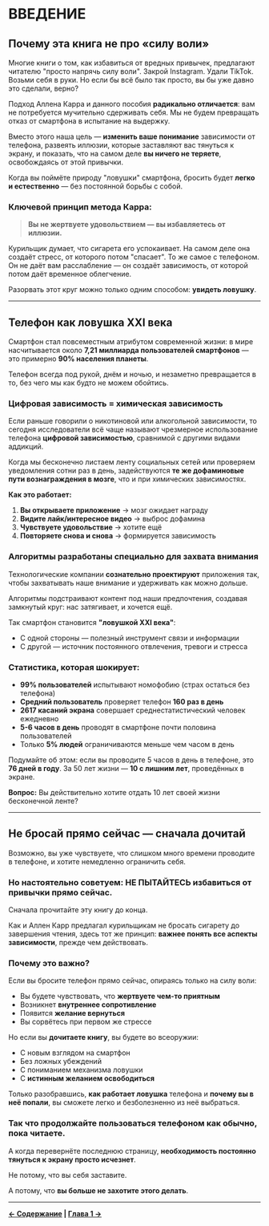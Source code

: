 # ВВЕДЕНИЕ

## Почему эта книга не про «силу воли»

Многие книги о том, как избавиться от вредных привычек, предлагают читателю "просто напрячь силу воли". Закрой Instagram. Удали TikTok. Возьми себя в руки. Но если бы всё было так просто, вы бы уже давно это сделали, верно?

Подход Аллена Карра и данного пособия **радикально отличается**: вам не потребуется мучительно сдерживать себя. Мы не будем превращать отказ от смартфона в испытание на выдержку.

Вместо этого наша цель — **изменить ваше понимание** зависимости от телефона, развеять иллюзии, которые заставляют вас тянуться к экрану, и показать, что на самом деле **вы ничего не теряете**, освобождаясь от этой привычки.

Когда вы поймёте природу "ловушки" смартфона, бросить будет **легко и естественно** — без постоянной борьбы с собой.

### Ключевой принцип метода Карра:

> **Вы не жертвуете удовольствием — вы избавляетесь от иллюзии.**

Курильщик думает, что сигарета его успокаивает. На самом деле она создаёт стресс, от которого потом "спасает". То же самое с телефоном. Он не даёт вам расслабление — он создаёт зависимость, от которой потом даёт временное облегчение.

Разорвать этот круг можно только одним способом: **увидеть ловушку**.

---

## Телефон как ловушка XXI века

Смартфон стал повсеместным атрибутом современной жизни: в мире насчитывается около **7,21 миллиарда пользователей смартфонов** — это примерно **90% населения планеты**.

Телефон всегда под рукой, днём и ночью, и незаметно превращается в то, без чего мы как будто не можем обойтись.

### Цифровая зависимость = химическая зависимость

Если раньше говорили о никотиновой или алкогольной зависимости, то сегодня исследователи всё чаще называют чрезмерное использование телефона **цифровой зависимостью**, сравнимой с другими видами аддикций.

Когда мы бесконечно листаем ленту социальных сетей или проверяем уведомления сотни раз в день, задействуются **те же дофаминовые пути вознаграждения в мозге**, что и при химических зависимостях.

**Как это работает:**

1. **Вы открываете приложение** → мозг ожидает награду
2. **Видите лайк/интересное видео** → выброс дофамина
3. **Чувствуете удовольствие** → хотите ещё
4. **Повторяете снова и снова** → формируется зависимость

### Алгоритмы разработаны специально для захвата внимания

Технологические компании **сознательно проектируют** приложения так, чтобы захватывать наше внимание и удерживать как можно дольше.

Алгоритмы подстраивают контент под наши предпочтения, создавая замкнутый круг: нас затягивает, и хочется ещё.

Так смартфон становится **"ловушкой XXI века"**:
- С одной стороны — полезный инструмент связи и информации
- С другой — источник постоянного отвлечения, тревоги и стресса

### Статистика, которая шокирует:

- **99% пользователей** испытывают номофобию (страх остаться без телефона)
- **Средний пользователь** проверяет телефон **160 раз в день**
- **2617 касаний экрана** совершает среднестатистический человек ежедневно
- **5-6 часов в день** проводят в смартфоне почти половина пользователей
- Только **5% людей** ограничиваются меньше чем часом в день

Подумайте об этом: если вы проводите 5 часов в день в телефоне, это **76 дней в году**. За 50 лет жизни — **10 с лишним лет**, проведённых в экране.

**Вопрос:** Вы действительно хотите отдать 10 лет своей жизни бесконечной ленте?

---

## Не бросай прямо сейчас — сначала дочитай

Возможно, вы уже чувствуете, что слишком много времени проводите в телефоне, и хотите немедленно ограничить себя.

### Но настоятельно советуем: НЕ ПЫТАЙТЕСЬ избавиться от привычки прямо сейчас.

Сначала прочитайте эту книгу до конца.

Как и Аллен Карр предлагал курильщикам не бросать сигарету до завершения чтения, здесь тот же принцип: **важнее понять все аспекты зависимости**, прежде чем действовать.

### Почему это важно?

Если вы бросите телефон прямо сейчас, опираясь только на силу воли:
- Вы будете чувствовать, что **жертвуете чем-то приятным**
- Возникнет **внутреннее сопротивление**
- Появится **желание вернуться**
- Вы сорвётесь при первом же стрессе

Но если вы **дочитаете книгу**, вы будете во всеоружии:
- С новым взглядом на смартфон
- Без ложных убеждений
- С пониманием механизма ловушки
- С **истинным желанием освободиться**

Только разобравшись, **как работает ловушка** телефона и **почему вы в неё попали**, вы сможете легко и безболезненно из неё выбраться.

### Так что продолжайте пользоваться телефоном как обычно, пока читаете.

А когда перевернёте последнюю страницу, **необходимость постоянно тянуться к экрану просто исчезнет**.

Не потому, что вы себя заставите.

А потому, что **вы больше не захотите этого делать**.

---

**[← Содержание](00_soderzhanie.md) | [Глава 1 →](02_glava_01.md)**
